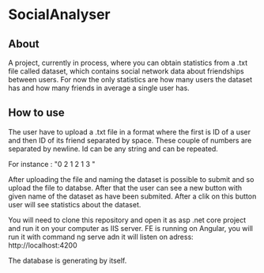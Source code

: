 # SocialAnalyser

## About
A project, currently in process, where you can obtain statistics from a .txt file called dataset, which contains social network data 
about friendships between users. For now the only statistics are how many users the dataset has and how many friends in average a 
single user has.

## How to use
The user have to upload a .txt file in a format where the first is ID of a user and then ID of its friend separated by space.
These couple of numbers are separated by newline. Id can be any string and can be repeated.

For instance :
"0 2
 1 2
 1 3
 "
 
After uploading the file and naming the dataset is possible to submit and so upload the file to databse. After that the user
can see a new button with given name of the dataset as have been submited. After a clik on this button user will see statistics
about the dataset.
 
You will need to clone this repository and open it as asp .net core project and run it on your computer as IIS server. 
FE is running on Angular, you will run it with command ng serve adn it will listen on adress: http://localhost:4200

The database is generating by itself.
